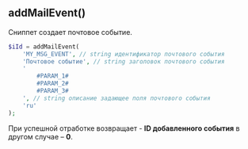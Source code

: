 ## addMailEvent()

Сниппет создает почтовое событие.

```php
$iId = addMailEvent(
    'MY_MSG_EVENT', // string идентификатор почтового события
    'Почтовое событие', // string заголовок почтового события
    '
        #PARAM_1#
        #PARAM_2#
        #PARAM_3#
    ', // string описание задающее поля почтового события 
    'ru'
);
```

При успешной отработке возвращает - **ID добавленного события** в другом случае –  **0**.